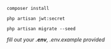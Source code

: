 ```composer install```

```php artisan jwt:secret```

```php artisan migrate --seed```

<em>fill out your <b>.env</b>, .env.example provided</em>
